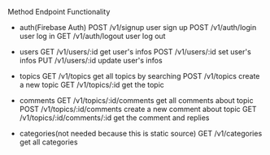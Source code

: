 
Method Endpoint Functionality

- auth(Firebase Auth)
POST /v1/signup user sign up
POST /v1/auth/login user log in
GET /v1/auth/logout user log out

- users
GET /v1/users/:id get user's infos
POST /v1/users/:id set user's infos
PUT /v1/users/:id update user's infos

- topics
GET /v1/topics get all topics by searching
POST /v1/topics create a new topic
GET /v1/topics/:id get the topic

- comments
GET /v1/topics/:id/comments get all comments about topic
POST /v1/topics/:id/comments create a new comment about topic
GET /v1/topics/:id/comments/:id get the comment and replies

- categories(not needed because this is static source)
GET /v1/categories get all categories

